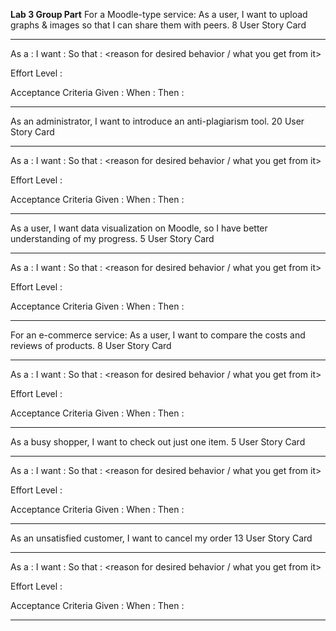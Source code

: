 **Lab 3 Group Part**
For a Moodle-type service:
As a user, I want to upload graphs & images so that I can share them with peers.
8
User Story Card
______________________________________________________________________________
As a 	: <user role>
I want	: <description of desired behavior>
So that : <reason for desired behavior / what you get from it>

Effort
Level	: <level of effort : dimensionless units>

Acceptance Criteria
Given	: 	<context of action>
When 	: 	<some action is completed>
Then 	: 	<set of observable outcomes>
____________________________________________________________________________


As an administrator, I want to introduce an anti-plagiarism tool.
20
User Story Card
______________________________________________________________________________
As a 	: <user role>
I want	: <description of desired behavior>
So that : <reason for desired behavior / what you get from it>

Effort
Level	: <level of effort : dimensionless units>

Acceptance Criteria
Given	: 	<context of action>
When 	: 	<some action is completed>
Then 	: 	<set of observable outcomes>
____________________________________________________________________________

As a user, I want data visualization on Moodle, so I have better understanding of my progress.
5
User Story Card
______________________________________________________________________________
As a 	: <user role>
I want	: <description of desired behavior>
So that : <reason for desired behavior / what you get from it>

Effort
Level	: <level of effort : dimensionless units>

Acceptance Criteria
Given	: 	<context of action>
When 	: 	<some action is completed>
Then 	: 	<set of observable outcomes>
____________________________________________________________________________

For an e-commerce service:
As a user, I want to compare the costs and reviews of products.
8
User Story Card
______________________________________________________________________________
As a 	: <user role>
I want	: <description of desired behavior>
So that : <reason for desired behavior / what you get from it>

Effort
Level	: <level of effort : dimensionless units>

Acceptance Criteria
Given	: 	<context of action>
When 	: 	<some action is completed>
Then 	: 	<set of observable outcomes>
____________________________________________________________________________

As a busy shopper, I want to check out just one item.
5
User Story Card
______________________________________________________________________________
As a 	: <user role>
I want	: <description of desired behavior>
So that : <reason for desired behavior / what you get from it>

Effort
Level	: <level of effort : dimensionless units>

Acceptance Criteria
Given	: 	<context of action>
When 	: 	<some action is completed>
Then 	: 	<set of observable outcomes>
____________________________________________________________________________

As an unsatisfied customer, I want to cancel my order
13
User Story Card
______________________________________________________________________________
As a 	: <user role>
I want	: <description of desired behavior>
So that : <reason for desired behavior / what you get from it>

Effort
Level	: <level of effort : dimensionless units>

Acceptance Criteria
Given	: 	<context of action>
When 	: 	<some action is completed>
Then 	: 	<set of observable outcomes>
____________________________________________________________________________

